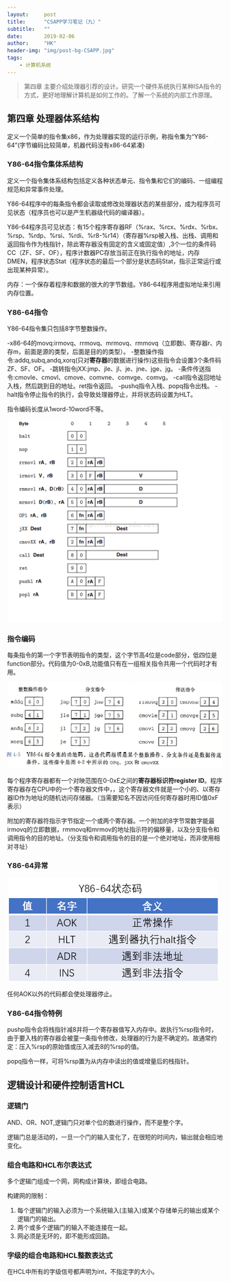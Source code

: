 ```yaml
---
layout:     post
title:      "CSAPP学习笔记（九）"
subtitle:   ""
date:       2019-02-06
author:     "HK"
header-img: "img/post-bg-CSAPP.jpg"
tags:
    - 计算机系统
---
```


> 第四章 主要介绍处理器引荐的设计。研究一个硬件系统执行某种ISA指令的方式，更好地理解计算机是如何工作的。了解一个系统的内部工作原理。

## 第四章 处理器体系结构

定义一个简单的指令集x86，作为处理器实现的运行示例，称指令集为“Y86-64”(字节编码比较简单，机器代码没有x86-64紧凑)

### Y86-64指令集体系结构

定义一个指令集体系结构包括定义各种状态单元、指令集和它们的编码、一组编程规范和异常事件处理。

Y86-64程序中的每条指令都会读取或修改处理器状态的某些部分，成为程序员可见状态（程序员也可以是产生机器级代码的编译器）。

Y86-64程序员可见状态：有15个程序寄存器RF（%rax、%rcx、%rdx、%rbx、%rsp、%rdp、%rsi、%rdi、%r8-%r14）（寄存器%rsp被入栈、出栈、调用和返回指令作为栈指针，除此寄存器没有固定的含义或固定值）,3个一位的条件码CC（ZF、SF、OF），程序计数器PC存放当前正在执行指令的地址，内存DMEN，程序状态Stat（程序状态的最后一个部分是状态码Stat，指示正常运行或出现某种异常）。

内存：一个保存着程序和数据的很大的字节数组。Y86-64程序用虚拟地址来引用内存位置。

### Y86-64指令

Y86-64指令集只包括8字节整数操作。

-x86-64的movq:irmovq、rrmovq、mrmovq、rmmovq（立即数i、寄存器r、内存m，前面是源的类型，后面是目的的类型）。
-整数操作指令:addq,subq,andq,xorq(只对**寄存器**的数据进行操作)这些指令会设置3个条件码ZF、SF、OF。
-跳转指令jXX:jmp、jle、jl、je、jne、jge、jg。
-条件传送指令:cmovle、cmovl、cmove、comvne、comvge、comvg。
-call指令返回地址入栈，然后跳到目的地址。ret指令返回。
-pushq指令入栈、popq指令出栈。
-halt指令停止指令的执行，会导致处理器停止，并将状态码设置为HLT。

指令编码长度从1word-10word不等。

![img](https://github.com/Hkaren78/Hkaren78.github.io/raw/master/img/in-post/CSAPP9/2019-02-06-zlj.png)

### 指令编码

每条指令的第一个字节表明指令的类型，这个字节高4位是code部分，低四位是function部分。代码值为0-0xB,功能值只有在一组相关指令共用一个代码时才有用。

![Y86-64指令集的功能码](https://github.com/Hkaren78/Hkaren78.github.io/raw/master/img/in-post/CSAPP9/2019-02-06-gnm.png)

每个程序寄存器都有一个对映范围在0-0xE之间的**寄存器标识符register ID**。程序寄存器存在CPU中的一个寄存器文件中，，这个寄存器文件就是一个小的、以寄存器ID作为地址的随机访问存储器。（当需要知名不因访问任何寄存器时用ID值0xF表示）

附加的寄存器符指示字节指定一个或两个寄存器。一个附加的8字节常数字能最irmovq的立即数据，rmmovq和mrmov的地址指示符的偏移量，以及分支指令和调用指令的目的地址。（分支指令和调用指令的目的是一个绝对地址，而非使用相对寻址）

### Y86-64异常

![img](https://github.com/Hkaren78/Hkaren78.github.io/raw/master/img/in-post/CSAPP9/2019-02-06-ztm.png)

任何AOK以外的代码都会使处理器停止。

### Y86-64指令特例

pushp指令会将栈指针减8并将一个寄存器值写入内存中。故执行%rsp指令时，由于要入栈的寄存器会被童一条指令修改，处理器的行为是不确定的。故通常约定：压入%rsp的原始值或压入减去8的%rsp的值。

popq指令一样，可将%rsp置为从内存中读出的值或增量后的栈指针。

## 逻辑设计和硬件控制语言HCL

### 逻辑门

AND、OR、NOT,逻辑门只对单个位的数进行操作，而不是整个字。

逻辑门总是活动的，一旦一个门的输入变化了，在很短的时间内，输出就会相应地变化。

### 组合电路和HCL布尔表达式

多个逻辑门组成一个网，网构成计算块，即组合电路。

构建网的限制：
1. 每个逻辑门的输入必须为一个系统输入(主输入)或某个存储单元的输出或某个逻辑门的输出。
2. 两个或多个逻辑门的输入不能连接在一起。
3. 网必须是无环的，即不能形成回路。

### 字级的组合电路和HCL整数表达式

在HCL中所有的字级信号都声明为int，不指定字的大小。